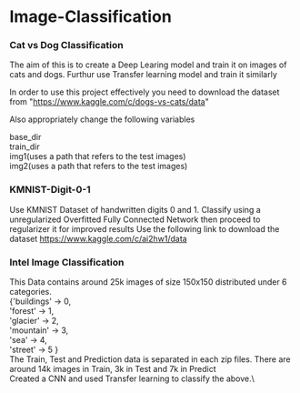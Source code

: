 # Image-Classification

### Cat vs Dog Classification

The aim of this is to create a Deep Learing model and train it on images of cats and dogs. Furthur use Transfer learning model and train it similarly

In order to use this project effectively you need to download the dataset from "https://www.kaggle.com/c/dogs-vs-cats/data"

Also appropriately change the following variables

base_dir\
train_dir\
img1(uses a path that refers to the test images)\
img2(uses a path that refers to the test images)


### KMNIST-Digit-0-1
Use KMNIST Dataset of handwritten digits 0 and 1. Classify using a unregularized Overfitted Fully Connected Network then proceed to regularizer it for improved results 
Use the following link to download the dataset
https://www.kaggle.com/c/ai2hw1/data

### Intel Image Classification
This Data contains around 25k images of size 150x150 distributed under 6 categories.\
{'buildings' -> 0,\
'forest' -> 1,\
'glacier' -> 2,\
'mountain' -> 3,\
'sea' -> 4,\
'street' -> 5 }\
The Train, Test and Prediction data is separated in each zip files. There are around 14k images in Train, 3k in Test and 7k in Predict\
Created a CNN and used Transfer learning to classify the above.\
